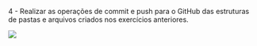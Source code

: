 4 - Realizar as operações de commit e push para o GitHub das estruturas de pastas e arquivos criados nos exercícios anteriores.

<img src = "https://github.com/aline-exe/Compass-UOL/assets/132860472/f16ea704-b89a-49dc-8db7-78135e6f90fd">
